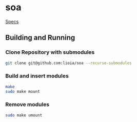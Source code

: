 # soa

[Specs](./docs/specs.md)

## Building and Running

### Clone Repository with submodules

```bash
git clone git@github.com:lioia/soa --recurse-submodules
```

### Build and insert modules

```bash
make
sudo make mount
```

### Remove modules

```bash
sudo make umount
```
